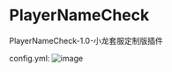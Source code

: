 # PlayerNameCheck
 PlayerNameCheck-1.0-小龙套服定制版插件

 config.yml:
![image](https://github.com/user-attachments/assets/34cb3836-c323-4b2e-8b48-06981ac3122b)
